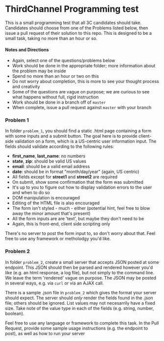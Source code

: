 
# ThirdChannel Programming test

This is a small programming test that all 3C candidates should take. Candidates should choose from one of the Problems listed below, then issue a pull request of their solution to this repo. This is designed to be a small task, taking no more than an hour or so.


#### Notes and Directions

*	Again, select one of the questions/problems below
*	Work should be done in the appropriate folder; more information about the problem may be inside
*	Spend no more than an hour or two on this
*	Do not worry about completion, this is more to see your thought process and creativity
*	Some of the questions are vague on purpose; we are curious to see what happens without full, rigid instruction
*	Work should be done in a branch off of `master`
*	When complete, issue a pull request against `master` with your branch


### Problem 1

In folder `problem_1`, you should find a static .html page containing a form with some inputs and a submit button. The goal here is to provide client-side validation on a form, which is a US-centric user information input. The fields should validate according to the following rules:

*	__first_name__, __last_name__: no numbers
*	__state__, __zip__: should be valid US values
*	__email__: should be a valid email address
*	__date__: should be in format "month/day/year" (again, US centric)
*	All fields except for __street1__ and __street2__ are required
*	On submit, show some confirmation that the form was submitted
*	It's up to you to figure out how to display validation errors to the user and when to do so
*	DOM manipulation is encouraged
*	Editing of the HTML file is also encouraged
*	The form isn't styled - much - either (potential hint, feel free to blow away the minor amount that's present)
*	All the form inputs are are 'text', but maybe they don't need to be
*	Again, this is front-end, client side scripting only

There's no server to post the form input to, so don't worry about that. Feel free to use any framework or metholodgy you'd like.

### Problem 2

In folder `problem_2`, create a small server that accepts JSON posted at some endpoint. This JSON should then be parsed and rendered however you'd like (e.g. an html response, a log file), but not simply to the command line. We leave the term 'rendered' vague on purpose. The JSON may be posted in several ways, e.g. via `curl` or via an AJAX call.

There is a sample .json file in `problem_2` which gives the format your server should expect. The server should *only* render the fields found in the .json file; others should be ignored. List values may not necesarrily have a fixed size. Take note of the value type in each of the fields (e.g. string, number, boolean).

Feel free to use any language or framework to complete this task. In the Pull Request, provide some sample usage instructions (e.g. the endpoint to post), as well as how to run your server


